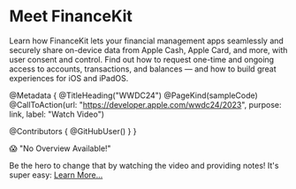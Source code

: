# Meet FinanceKit

Learn how FinanceKit lets your financial management apps seamlessly and securely share on-device data from Apple Cash, Apple Card, and more, with user consent and control. Find out how to request one-time and ongoing access to accounts, transactions, and balances — and how to build great experiences for iOS and iPadOS.

@Metadata {
   @TitleHeading("WWDC24")
   @PageKind(sampleCode)
   @CallToAction(url: "https://developer.apple.com/wwdc24/2023", purpose: link, label: "Watch Video")

   @Contributors {
      @GitHubUser(<replace this with your GitHub handle>)
   }
}

😱 "No Overview Available!"

Be the hero to change that by watching the video and providing notes! It's super easy:
 [Learn More…](https://wwdcnotes.com/documentation/wwdcnotes/contributing)

